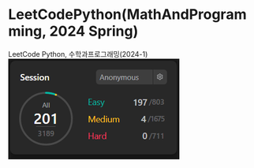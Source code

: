 # LeetCodePython(MathAndProgramming, 2024 Spring)
LeetCode Python, 수학과프로그래밍(2024-1)
<img src="score.png">
